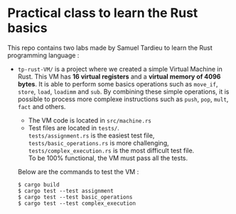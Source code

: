 # Practical class to learn the Rust basics

This repo contains two labs made by Samuel Tardieu to learn the Rust programming language :

* `tp-rust-VM/` is a project where we created a simple Virtual Machine in Rust. This VM has **16 virtual registers** and a **virtual memory of 4096 bytes**. It is able to perform some basics operations such as `move_if`, `store`, `load`, `loadimm` and `sub`. By combining these simple operations, it is possible to process more complexe instructions such as `push`, `pop`, `mult`, `fact` and others.

    * The VM code is located in `src/machine.rs`
    * Test files are located in `tests/`.<br> 
    `tests/assignment.rs` is the easiest test file,<br> 
    `tests/basic_operations.rs` is more challenging,<br> 
    `tests/complex_execution.rs` is the most difficult test file.<br> 
    To be 100% functional, the VM must pass all the tests.
    
    Below are the commands to test the VM :
    ```shell
    $ cargo build
    $ cargo test --test assignment
    $ cargo test --test basic_operations
    $ cargo test --test complex_execution
    ```

